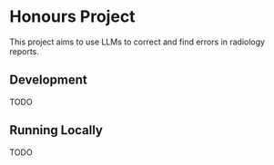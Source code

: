 # Honours Project

This project aims to use LLMs to correct and find errors in radiology reports. 

## Development

TODO

## Running Locally

TODO
